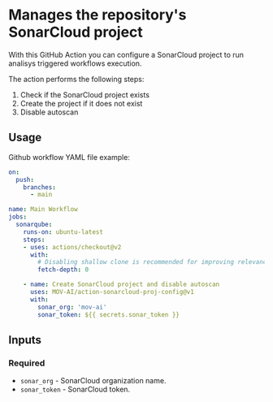 # Manages the repository's SonarCloud project

With this GitHub Action you can configure a SonarCloud project to run analisys triggered workflows execution.

The action performs the following steps:
1. Check if the SonarCloud project exists
2. Create the project if it does not exist
3. Disable autoscan

## Usage

Github workflow YAML file example:

```yaml
on:
  push:
    branches:
      - main

name: Main Workflow
jobs:
  sonarqube:
    runs-on: ubuntu-latest
    steps:
    - uses: actions/checkout@v2
      with:
        # Disabling shallow clone is recommended for improving relevancy of reporting
        fetch-depth: 0

    - name: Create SonarCloud project and disable autoscan
      uses: MOV-AI/action-sonarcloud-proj-config@v1
      with:
        sonar_org: 'mov-ai'
        sonar_token: ${{ secrets.sonar_token }}
```

## Inputs

### Required
- `sonar_org` - SonarCloud organization name.
- `sonar_token` - SonarCloud token.
